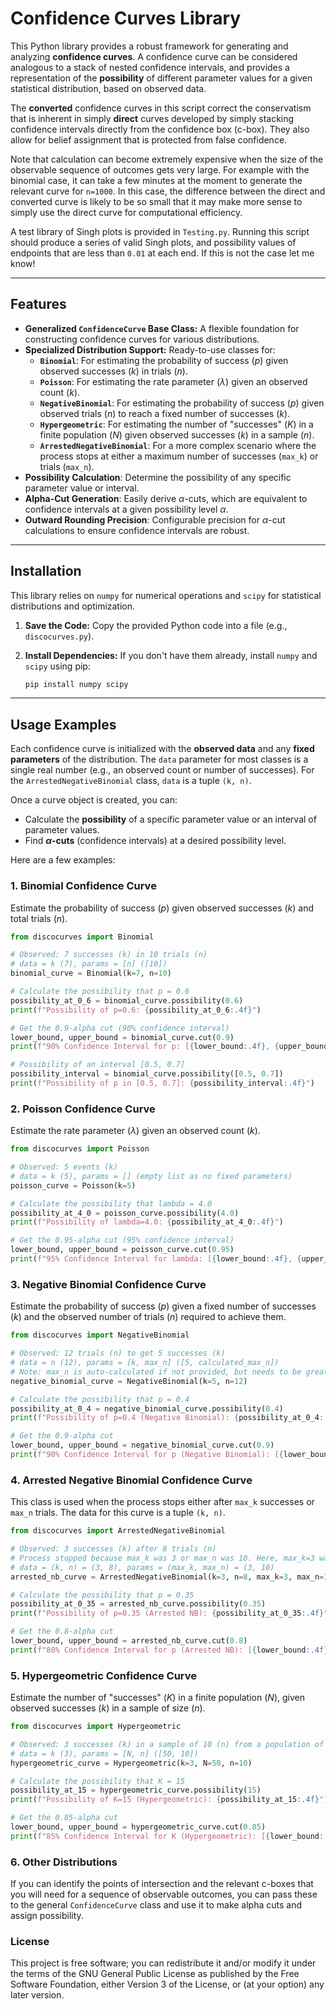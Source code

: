 # Confidence Curves Library

This Python library provides a robust framework for generating and analyzing **confidence curves**. A confidence curve can be considered analogous to a stack of nested confidence intervals, and provides a representation of the **possibility** of different parameter values for a given statistical distribution, based on observed data. 

The **converted** confidence curves in this script correct the conservatism that is inherent in simply **direct** curves developed by simply stacking confidence intervals directly from the confidence box (c-box). They also allow for belief assignment that is protected from false confidence.

Note that calculation can become extremely expensive when the size of the observable sequence of outcomes gets very large. For example with the binomial case, it can take a few minutes at the moment to generate the relevant curve for `n=1000`. In this case, the difference between the direct and converted curve is likely to be so small that it may make more sense to simply use the direct curve for computational efficiency.

A test library of Singh plots is provided in `Testing.py`. Running this script should produce a series of valid Singh plots, and possibility values of endpoints that are less than `0.01` at each end. If this is not the case let me know!

---

## Features

* **Generalized `ConfidenceCurve` Base Class:** A flexible foundation for constructing confidence curves for various distributions.
* **Specialized Distribution Support:** Ready-to-use classes for:
    * **`Binomial`**: For estimating the probability of success ($p$) given observed successes ($k$) in trials ($n$).
    * **`Poisson`**: For estimating the rate parameter ($\lambda$) given an observed count ($k$).
    * **`NegativeBinomial`**: For estimating the probability of success ($p$) given observed trials ($n$) to reach a fixed number of successes ($k$).
    * **`Hypergeometric`**: For estimating the number of "successes" ($K$) in a finite population ($N$) given observed successes ($k$) in a sample ($n$).
    * **`ArrestedNegativeBinomial`**: For a more complex scenario where the process stops at either a maximum number of successes (`max_k`) or trials (`max_n`).
* **Possibility Calculation**: Determine the possibility of any specific parameter value or interval.
* **Alpha-Cut Generation**: Easily derive $\alpha$-cuts, which are equivalent to confidence intervals at a given possibility level $\alpha$.
* **Outward Rounding Precision**: Configurable precision for $\alpha$-cut calculations to ensure confidence intervals are robust.

---

## Installation

This library relies on `numpy` for numerical operations and `scipy` for statistical distributions and optimization.

1.  **Save the Code:** Copy the provided Python code into a file (e.g., `discocurves.py`).
2.  **Install Dependencies:** If you don't have them already, install `numpy` and `scipy` using pip:

    ```bash
    pip install numpy scipy
    ```

---

## Usage Examples

Each confidence curve is initialized with the **observed data** and any **fixed parameters** of the distribution. The `data` parameter for most classes is a single real number (e.g., an observed count or number of successes). For the `ArrestedNegativeBinomial` class, `data` is a tuple `(k, n)`.

Once a curve object is created, you can:
* Calculate the **possibility** of a specific parameter value or an interval of parameter values.
* Find **$\alpha$-cuts** (confidence intervals) at a desired possibility level.

Here are a few examples:

### 1. Binomial Confidence Curve

Estimate the probability of success ($p$) given observed successes ($k$) and total trials ($n$).

```python
from discocurves import Binomial

# Observed: 7 successes (k) in 10 trials (n)
# data = k (7), params = [n] ([10])
binomial_curve = Binomial(k=7, n=10)

# Calculate the possibility that p = 0.6
possibility_at_0_6 = binomial_curve.possibility(0.6)
print(f"Possibility of p=0.6: {possibility_at_0_6:.4f}")

# Get the 0.9-alpha cut (90% confidence interval)
lower_bound, upper_bound = binomial_curve.cut(0.9)
print(f"90% Confidence Interval for p: [{lower_bound:.4f}, {upper_bound:.4f}]")

# Possibility of an interval [0.5, 0.7]
possibility_interval = binomial_curve.possibility([0.5, 0.7])
print(f"Possibility of p in [0.5, 0.7]: {possibility_interval:.4f}")
```

### 2. Poisson Confidence Curve
Estimate the rate parameter ($\lambda$) given an observed count ($k$).

```python
from discocurves import Poisson

# Observed: 5 events (k)
# data = k (5), params = [] (empty list as no fixed parameters)
poisson_curve = Poisson(k=5)

# Calculate the possibility that lambda = 4.0
possibility_at_4_0 = poisson_curve.possibility(4.0)
print(f"Possibility of lambda=4.0: {possibility_at_4_0:.4f}")

# Get the 0.95-alpha cut (95% confidence interval)
lower_bound, upper_bound = poisson_curve.cut(0.95)
print(f"95% Confidence Interval for lambda: [{lower_bound:.4f}, {upper_bound:.4f}]")
```
### 3. Negative Binomial Confidence Curve
Estimate the probability of success ($p$) given a fixed number of successes ($k$) and the observed number of trials ($n$) required to achieve them.

```python
from discocurves import NegativeBinomial

# Observed: 12 trials (n) to get 5 successes (k)
# data = n (12), params = [k, max_n] ([5, calculated_max_n])
# Note: max_n is auto-calculated if not provided, but needs to be greater than n.
negative_binomial_curve = NegativeBinomial(k=5, n=12)

# Calculate the possibility that p = 0.4
possibility_at_0_4 = negative_binomial_curve.possibility(0.4)
print(f"Possibility of p=0.4 (Negative Binomial): {possibility_at_0_4:.4f}")

# Get the 0.9-alpha cut
lower_bound, upper_bound = negative_binomial_curve.cut(0.9)
print(f"90% Confidence Interval for p (Negative Binomial): [{lower_bound:.4f}, {upper_bound:.4f}]")
```

### 4. Arrested Negative Binomial Confidence Curve
This class is used when the process stops either after `max_k` successes or `max_n` trials. The data for this curve is a tuple `(k, n)`.

```python
from discocurves import ArrestedNegativeBinomial

# Observed: 3 successes (k) after 8 trials (n)
# Process stopped because max_k was 3 or max_n was 10. Here, max_k=3 was met.
# data = (k, n) = (3, 8), params = (max_k, max_n) = (3, 10)
arrested_nb_curve = ArrestedNegativeBinomial(k=3, n=8, max_k=3, max_n=10)

# Calculate the possibility that p = 0.35
possibility_at_0_35 = arrested_nb_curve.possibility(0.35)
print(f"Possibility of p=0.35 (Arrested NB): {possibility_at_0_35:.4f}")

# Get the 0.8-alpha cut
lower_bound, upper_bound = arrested_nb_curve.cut(0.8)
print(f"80% Confidence Interval for p (Arrested NB): [{lower_bound:.4f}, {upper_bound:.4f}]")
```

### 5. Hypergeometric Confidence Curve
Estimate the number of "successes" ($K$) in a finite population ($N$), given observed successes ($k$) in a sample of size ($n$).

```python
from discocurves import Hypergeometric

# Observed: 3 successes (k) in a sample of 10 (n) from a population of 50 (N)
# data = k (3), params = [N, n] ([50, 10])
hypergeometric_curve = Hypergeometric(k=3, N=50, n=10)

# Calculate the possibility that K = 15
possibility_at_15 = hypergeometric_curve.possibility(15)
print(f"Possibility of K=15 (Hypergeometric): {possibility_at_15:.4f}")

# Get the 0.85-alpha cut
lower_bound, upper_bound = hypergeometric_curve.cut(0.85)
print(f"85% Confidence Interval for K (Hypergeometric): [{lower_bound:.4f}, {upper_bound:.4f}]")
```

### 6. Other Distributions
If you can identify the points of intersection and the relevant c-boxes that you will need for a sequence of observable outcomes, you can pass these to the general `ConfidenceCurve` class and use it to make alpha cuts and assign possibility. 

### License
This project is free software; you can redistribute it and/or modify it under the terms of the GNU General Public License as published by the Free Software Foundation, either Version 3 of the License, or (at your option) any later version.
